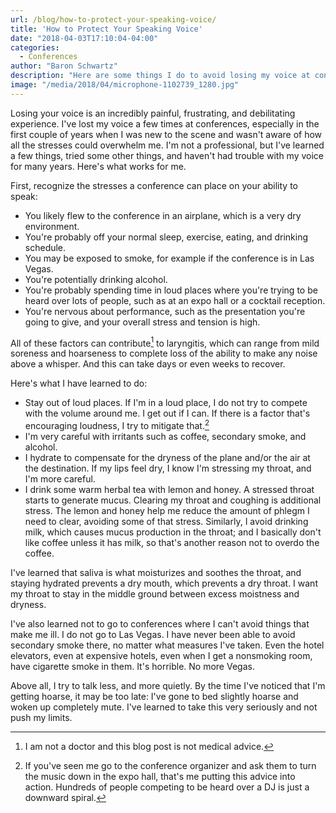 ```yaml
---
url: /blog/how-to-protect-your-speaking-voice/
title: 'How to Protect Your Speaking Voice'
date: "2018-04-03T17:10:04-04:00"
categories:
  - Conferences
author: "Baron Schwartz"
description: "Here are some things I do to avoid losing my voice at conferences."
image: "/media/2018/04/microphone-1102739_1280.jpg"
---
```


Losing your voice is an incredibly painful, frustrating, and debilitating
experience.  I've lost my voice a few times at conferences, especially in the
first couple of years when I was new to the scene and wasn't aware of how all
the stresses could overwhelm me. I'm not a professional, but I've learned a few
things, tried some other things, and haven't had trouble with my voice for many
years. Here's what works for me.

<!--more-->

First, recognize the stresses a conference can place on your ability to speak:

- You likely flew to the conference in an airplane, which is a very dry
  environment.
- You're probably off your normal sleep, exercise, eating, and drinking
  schedule.
- You may be exposed to smoke, for example if the conference is in Las Vegas.
- You're potentially drinking alcohol.
- You're probably spending time in loud places where you're trying to be heard
  over lots of people, such as at an expo hall or a cocktail reception.
- You're nervous about performance, such as the presentation you're going to
  give, and your overall stress and tension is high.

All of these factors can contribute[^doctor] to laryngitis, which can range from
mild soreness and hoarseness to complete loss of the ability to make any noise
above a whisper. And this can take days or even weeks to recover.

Here's what I have learned to do:

- Stay out of loud places. If I'm in a loud place, I do not try to compete with
  the volume around me. I get out if I can. If there is a factor that's
  encouraging loudness, I try to mitigate that.[^dj]
- I'm very careful with irritants such as coffee, secondary smoke, and alcohol.
- I hydrate to compensate for the dryness of the plane and/or the air at the
  destination. If my lips feel dry, I know I'm stressing my throat, and I'm more
  careful.
- I drink some warm herbal tea with lemon and honey. A stressed throat starts to
  generate mucus. Clearing my throat and coughing is additional stress. The
  lemon and honey help me reduce the amount of phlegm I need to clear, avoiding
  some of that stress. Similarly, I avoid drinking milk, which causes mucus
  production in the throat; and I basically don't like coffee unless it has
  milk, so that's another reason not to overdo the coffee.

I've learned that saliva is what moisturizes and soothes the throat, and staying
hydrated prevents a dry mouth, which prevents a dry throat. I want my throat to
stay in the middle ground between excess moistness and dryness.

I've also learned not to go to conferences where I can't avoid things that make
me ill. I do not go to Las Vegas. I have never been able to avoid secondary
smoke there, no matter what measures I've taken. Even the hotel elevators, even
at expensive hotels, even when I get a nonsmoking room, have cigarette smoke in
them. It's horrible. No more Vegas.

Above all, I try to talk less, and more quietly. By the time I've noticed that
I'm getting hoarse, it may be too late: I've gone to bed slightly hoarse and
woken up completely mute. I've learned to take this very seriously and not push
my limits.
  
[^doctor]: I am not a doctor and this blog post is not medical advice.

[^dj]: If you've seen me go to the conference organizer and ask them to turn the music down in the expo hall, that's me putting this advice into action.  Hundreds of people competing to be heard over a DJ is just a downward spiral.
